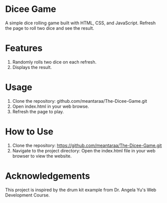 # Dicee Game
A simple dice rolling game built with HTML, CSS, and JavaScript. Refresh the page to roll two dice and see the result.

# Features
1. Randomly rolls two dice on each refresh.
2. Displays the result.

# Usage
1. Clone the repository: github.com/meantaraa/The-Dicee-Game.git
2. Open index.html in your web browse.
3. Refresh the page to play.

# How to Use
1. Clone the repository: https://github.com/meantaraa/The-Dicee-Game.git
2. Navigate to the project directory: Open the index.html file in your web browser to view the website.

# Acknowledgements
This project is inspired by the drum kit example from Dr. Angela Yu's Web Development Course.
